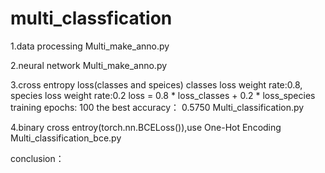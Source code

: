 # multi_classfication

1.data processing
Multi_make_anno.py

2.neural network
Multi_make_anno.py

3.cross entropy loss(classes and speices)
classes loss weight rate:0.8, species loss weight rate:0.2
loss = 0.8 * loss_classes + 0.2 * loss_species
training epochs: 100
the best accuracy： 0.5750
Multi_classification.py

4.binary cross entroy(torch.nn.BCELoss()),use One-Hot Encoding
Multi_classification_bce.py


conclusion：

